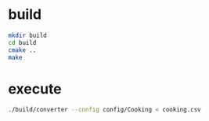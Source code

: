 # build

```bash
mkdir build
cd build
cmake ..
make
```

# execute

```bash
./build/converter --config config/Cooking < cooking.csv
```
